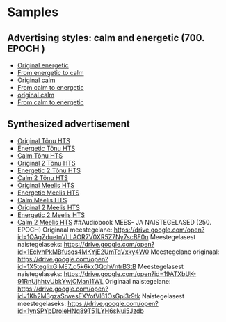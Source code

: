 # Samples
## Advertising styles: calm and energetic (700. EPOCH )
- [Original energetic](https://drive.google.com/open?id=1T6I-IbWuPp5sqcO7Ypy5ljpB1YuJqW0u)
- [From energetic to calm](https://drive.google.com/open?id=18pOnm1moQGRf9BWKGjtgp3hGXR09D7Ak)
- [Original calm](https://drive.google.com/open?id=1VumlFOZ74mddxYELIYW7Lj_kyGxVjXLw)
- [From calm to energetic](https://drive.google.com/open?id=1xfWM_TCvr-pKqm_2jiJts2Z_vfpH2x9V)
- [original calm](https://drive.google.com/open?id=1821AQCPJfhuOlfsazsP0DHRPqTo6QAs1)
- [From calm to energetic](https://drive.google.com/open?id=1tsjyclXgcoy1KiMORHUgz8zBHtyZ45VI)
## Synthesized advertisement
- [Original Tõnu HTS](https://drive.google.com/open?id=1rsOws_mvI-ey6VA2nP31wiEZDYTr8J2l)
- [Energetic Tõnu HTS](https://drive.google.com/open?id=1ayj01dsSt8hlZKPReuFyTxhilOPvvJO8)
- [Calm Tõnu HTS](https://drive.google.com/open?id=1JkwqkGlJ9h6mVoXp3rAVYSz15EtTsaM4)
- [Original 2 Tõnu HTS](https://drive.google.com/open?id=1j79Ffh30uqgavK_JPl_b_4tQuzenqcqD)
- [Energetic 2 Tõnu HTS](https://drive.google.com/open?id=1OnEN7EX0A-Q0AggqzNXYUyNITiZhoG24)
- [Calm 2 Tõnu HTS](https://drive.google.com/open?id=1q99midd7Mies3wa5qvU9kSP8jIAwcIMb)
- [Original Meelis HTS](https://drive.google.com/open?id=18rPXONwxgsJYNJXFmtqCSth2QpHsmhU0)
- [Energetic Meelis HTS](https://drive.google.com/open?id=1Br9-VObcfcKyuT3CifyY4SPsSARH6bH6)
- [Calm Meelis HTS](https://drive.google.com/open?id=1gqMR9niZCkLsAETVSCs6cVRpK45NUPxc)
- [Original 2 Meelis HTS](https://drive.google.com/open?id=15BAQQY7eaO6PYkDTNNPf-IdethEEVBoy)
- [Energetic 2 Meelis HTS](https://drive.google.com/open?id=1IIziwL94RbtPPLatjpruMRAFZfaw1z_5)
- [Calm 2 Meelis HTS](https://drive.google.com/open?id=1cnRObf-Rhw7pSZk3FJ6jYGLvYdG14AkL)
##Audiobook MEES- JA NAISTEGELASED (250. EPOCH)
Originaal meestegelane:
https://drive.google.com/open?id=1QAgZduetnVLLAOR7V0XR5Z7Ny7scBF0n
Meestegelasest naistegelaseks:
https://drive.google.com/open?id=1EclvhPkMBfusqs4MKYjE2UmTqVxky4W0
Meestegelane originaal:
https://drive.google.com/open?id=1X5tegIixGiME7_o5k6kxGQqhVntrB3tB
Meestegelasest naistegelaseks:
https://drive.google.com/open?id=19ATXbUK-91RnUjhhtvUbkYwjCMan11WL
Originaal naistegelane:
https://drive.google.com/open?id=1Kh2M3gzaSrwesEXYotVl61OsGpl3r9tk
Naistegelasest meestegelaseks:
https://drive.google.com/open?id=1ynSPYpDroleHNq89T51LYH6sNui5Jzdb
